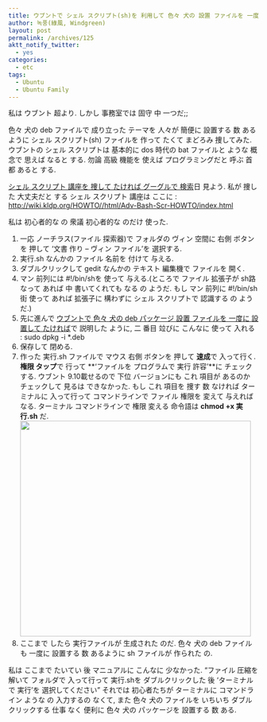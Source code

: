 ```yaml
---
title: ウブントで シェル スクリプト(sh)を 利用して 色々 犬の 設置 ファイルを 一度に 設置する 実行 ファイルを 作ろうと したら
author: 녹풍(綠風, Windgreen)
layout: post
permalink: /archives/125
aktt_notify_twitter:
  - yes
categories:
  - etc
tags:
  - Ubuntu
  - Ubuntu Family
---
```

私は ウブント 超より. しかし 事務室では 固守 中 一つだ;;

色々 犬の deb ファイルで 成り立った テーマを 人々が 簡便に 設置する 数 あるように シェル スクリプト(sh) ファイルを 作って たくて まどろみ 捜してみた. ウブントの シェル スクリプトは 基本的に dos 時代の bat ファイルと ような 概念で 思えば なると する. 勿論 高級 機能を 使えば プログラミングだと 呼ぶ 首都 あると する.

<a href="http://www.google.co.kr/search?hl=ko&newwindow=1&q=シェル+スクリプト+講座&btnG=検索&lr=&aq=4&oq=シェル+スクリプト+" target="_blank">シェル スクリプト 講座を 捜して たければ グーグルで 検索</a>日 見よう. 私が 捜した 大丈夫だと する シェル スクリプト 講座は ここに : <a href="http://wiki.kldp.org/HOWTO//html/Adv-Bash-Scr-HOWTO/index.html" target="_blank">http://wiki.kldp.org/HOWTO//html/Adv-Bash-Scr-HOWTO/index.html</a>

私は 初心者的な の 衆議 初心者的な のだけ 使った.

1.  一応 ノーチラス(ファイル 探索器)で フォルダの ヴィン 空間に 右側 ボタンを 押して &#8216;文書 作り &#8211; ヴィン ファイル&#8217;を 選択する.
2.  実行.sh なんかの ファイル 名前を 付けて 与える.
3.  ダブルクリックして gedit なんかの テキスト 編集機で ファイルを 開く.
4.  マン 前列には #!/bin/shを 使って 与える.(ところで ファイル 拡張子が sh路 なって あれば 中 書いてくれても なる の ようだ. もし マン 前列に #!/bin/sh街 使って あれば 拡張子に 構わずに シェル スクリプトで 認識する の ようだ.)
5.  先に進んで <a href="http://mytory.textcube.com/entry/%EC%9A%B0%EB%B6%84%ED%88%AC%EC%97%90%EC%84%9C-%EC%97%AC%EB%9F%AC-%EA%B0%9C%EC%9D%98-deb-%ED%8C%A8%ED%82%A4%EC%A7%80-%EC%84%A4%EC%B9%98-%ED%8C%8C%EC%9D%BC%EC%9D%84-%ED%95%9C%EA%BA%BC%EB%B2%88%EC%97%90-%EC%84%A4%EC%B9%98%ED%95%98%EA%B3%A0-%EC%8B%B6%EB%8B%A4%EB%A9%B4" target="_blank">ウブントで 色々 犬の deb パッケージ 設置 ファイルを 一度に 設置して たければ</a>で 説明した ように, 二 番目 竝びに こんなに 使って 入れる : sudo dpkg -i *.deb
6.  保存して 閉める.
7.  作った 実行.sh ファイルで マウス 右側 ボタンを 押して **速成**で 入って行く. **権限 タップ**で 行って **&#8216;ファイルを プログラムで 実行 許容&#8217;**に チェックする. ウブント 9.10載せるので 下位 バージョンにも これ 項目が あるのか チェックして 見るは できなかった. もし これ 項目を 捜す 数 なければ ターミナルに 入って行って コマンドラインで ファイル 権限を 変えて 与えれば なる. ターミナル コマンドラインで 権限 変える 命令語は **chmod +x 実行.sh** だ.  
    <img class="aligncenter" src="http://dl.dropboxusercontent.com/u/15546257/blog/mytory/old-images/1/cfile1.uf.195AD14D4D4BC87A2CEF28.png" alt="" height="434" width="464" />
8.  ここまで したら 実行ファイルが 生成された のだ. 色々 犬の deb ファイルも 一度に 設置する 数 あるように sh ファイルが 作られた の.

私は ここまで たいてい 後 マニュアルに こんなに 少なかった. &#8220;ファイル 圧縮を 解いて フォルダで 入って行って 実行.shを ダブルクリックした 後 &#8216;ターミナルで 実行&#8217;を 選択してください&#8221; それでは 初心者たちが ターミナルに コマンドライン ような の 入力するの なくて, また 色々 犬の ファイルを いちいち ダブルクリックする 仕事 なく 便利に 色々 犬の パッケージを 設置する 数 ある.
